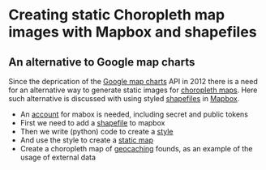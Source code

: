 # Creating static Choropleth map images with Mapbox and shapefiles

## An alternative to Google map charts

Since the deprication of the [Google map charts](https://developers.google.com/chart/image/docs/gallery/new_map_charts) API in 2012
there is a need for an alternative way to generate static images for [choropleth maps](https://en.wikipedia.org/wiki/Choropleth_map).
Here such alternative is discussed with using styled [shapefiles](https://en.wikipedia.org/wiki/Shapefile) in [Mapbox](https://www.mapbox.com/).

 - An [account](account.md) for mabox is needed, including secret and public tokens
 - First we need to add a [shapefile](shapefile.md) to mapbox
 - Then we write (python) code to create a [style](style.md)
 - And use the style to create a [static map](static.md)
 - Create a choropleth map of [geocaching](geocaching.md) founds, as an example of the usage of external data


